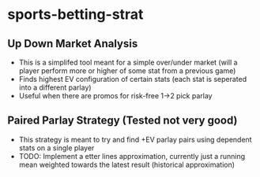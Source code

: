 # sports-betting-strat

## Up Down Market Analysis
- This is a simplifed tool meant for a simple over/under market (will a player perform more or higher of some stat from a previous game)
- Finds highest EV configuration of certain stats (each stat is seperated into a different parlay)
- Useful when there are promos for risk-free 1->2 pick parlay

## Paired Parlay Strategy (Tested not very good)
- This strategy is meant to try and find +EV parlay pairs using dependent stats on a single player
- TODO: Implement a etter lines approximation, currently just a running mean weighted towards the latest result (historical approximation)
